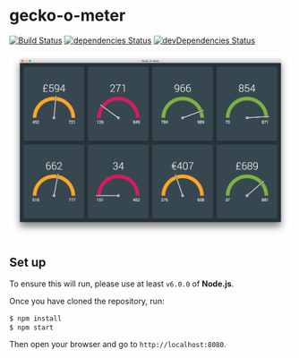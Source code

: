 # gecko-o-meter
[![Build Status](https://travis-ci.org/mathewhawley/gecko-o-meter.svg?branch=master)](https://travis-ci.org/mathewhawley/gecko-o-meter) [![dependencies Status](https://david-dm.org/mathewhawley/gecko-o-meter/status.svg)](https://david-dm.org/mathewhawley/gecko-o-meter) [![devDependencies Status](https://david-dm.org/mathewhawley/gecko-o-meter/dev-status.svg)](https://david-dm.org/mathewhawley/gecko-o-meter?type=dev)

![gecko-o-meter](gecko-o-meter.png)

## Set up

To ensure this will run, please use at least `v6.0.0` of __Node.js__.

Once you have cloned the repository, run:

```
$ npm install
$ npm start
```

Then open your browser and go to `http://localhost:8080`.

